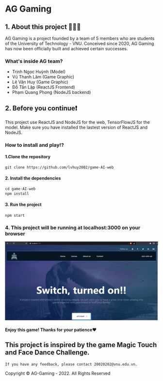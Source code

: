 # AG Gaming

## 1. About this project 🚀🚀🚀

AG Gaming is a project founded by a team of 5 members who are students of the University of Technology - VNU. Conceived since 2020, AG Gaming has now been officially built and achieved certain successes.

### What's inside AG team?

- Trịnh Ngọc Huỳnh (Model)
- Vũ Thanh Lâm (Game Graphic)
- Lê Văn Huy (Game Graphic)
- Đỗ Tấn Lập (ReactJS Frontend)
- Phạm Quang Phong (NodeJS backend)

## 2. Before you continue❗

This project use ReactJS and NodeJS for the web, TensorFlowJS for the model.
Make sure you have installed the lastest version of ReactJS and NodeJS.

### How to install and play⁉️

#### 1.Clone the repository

    git clone https://github.com/lvhuy2002/game-AI-web

#### 2. Install the dependencies

    cd game-AI-web
    npm install

#### 3. Run the project

    npm start

### 4. This project will be running at localhost:3000 on your browser

![alt text](view.png)

#### Enjoy this game! Thanks for your patience❤️

## This project is inspired by the game Magic Touch and Face Dance Challenge.

    If you have any feedback, please contact 20020202@vnu.edu.vn.

Copyright © AG-Gaming - 2022. All Rights Reserved
